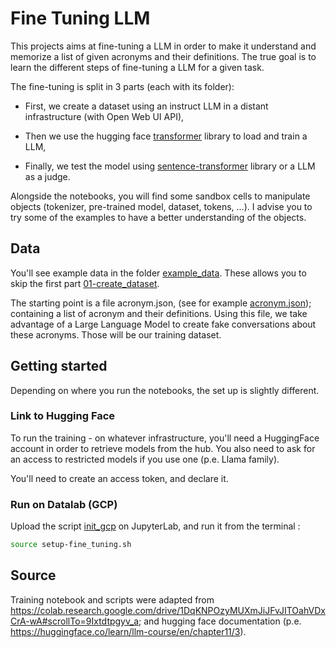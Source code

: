 # Fine Tuning LLM

This projects aims at fine-tuning a LLM in order to make it understand and memorize a list of given acronyms and their definitions. The true goal is to learn the different steps of fine-tuning a LLM for a given task.

The fine-tuning is split in 3 parts (each with its folder):

- First, we create a dataset using an instruct LLM in a distant infrastructure (with Open Web UI API),

- Then we use the hugging face [transformer](https://huggingface.co/docs/transformers/v4.17.0/en/index) library to load and train a LLM,

- Finally, we test the model using [sentence-transformer](https://www.sbert.net/) library or a LLM as a judge.

Alongside the notebooks, you will find some sandbox cells to manipulate objects (tokenizer, pre-trained model, dataset, tokens, ...). I advise you to try some of the examples to have a better understanding of the objects.


## Data

You'll see example data in the folder [example_data](example_data). These allows you to skip the first part [01-create_dataset](01-create_dataset).

The starting point is a file acronym.json, (see for example [acronym.json](example_data/acronym.json)); containing a list of acronym and their definitions. Using this file, we take advantage of a Large Language Model to create fake conversations about these acronyms. Those will be our training dataset. 

## Getting started

Depending on where you run the notebooks, the set up is slightly different.

### Link to Hugging Face

To run the training - on whatever infrastructure, you'll need a HuggingFace account in order to retrieve models from the hub. You also need to ask for an access to restricted models if you use one (p.e. Llama family).

You'll need to create an access token, and declare it.

### Run on Datalab (GCP)

Upload the script [init_gcp](init_gcp.sh) on JupyterLab, and run it from the terminal :

```bash
source setup-fine_tuning.sh
```

## Source

Training notebook and scripts were adapted from https://colab.research.google.com/drive/1DqKNPOzyMUXmJiJFvJITOahVDxCrA-wA#scrollTo=9Ixtdtpgyv_a; and hugging face documentation (p.e. https://huggingface.co/learn/llm-course/en/chapter11/3).